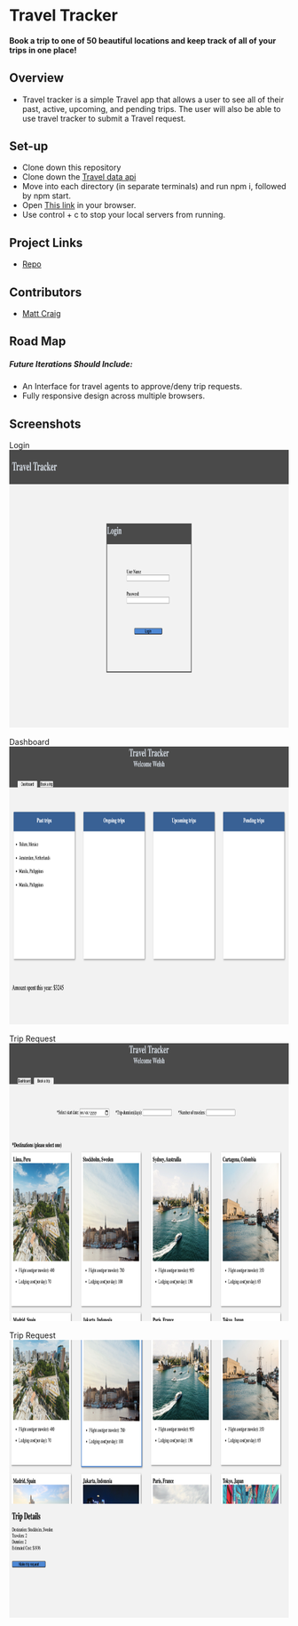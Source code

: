 # Travel Tracker

#### Book a trip to one of 50 beautiful locations and keep track of all of your trips in one place!

## Overview

* Travel tracker is a simple Travel app that allows a user to see all of their past, active,
upcoming, and pending trips. The user will also be able to use travel tracker to submit a Travel
request.

## Set-up

* Clone down this repository
* Clone down the [Travel data api](https://github.com/turingschool-examples/travel-tracker-api)
* Move into each directory (in separate terminals) and run npm i, followed by npm start.
* Open [This link](http://localhost:8080/) in your browser.
* Use control + c to stop your local servers from running.

## Project Links

* [Repo](https://github.com/mcraig2342/travel-tracker)

## Contributors

* [Matt Craig](https://github.com/mcraig2342)


## Road Map

##### Future Iterations Should Include:

* An Interface for travel agents to approve/deny trip requests.
* Fully responsive design across multiple browsers.


## Screenshots


<p align="left">Login</br>
 <img width="1000" height="500" src="./screenshots/login.png">
</p>

<p align="left">Dashboard</br>
 <img width="1000" height="500" src="./screenshots/dashboard.png">
</p>

<p align="left">Trip Request</br>
 <img width="1000" height="500" src="./screenshots/trip-request.png">
</p>

<p align="left">Trip Request</br>
 <img width="1000" height="500" src="./screenshots/details.png">
</p>
